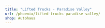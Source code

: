 ```yaml
---
title: "Lifted Trucks - Paradise Valley"
url: /phoenix/lifted-trucks-paradise-valley/
shop: Autohaus
---
```

